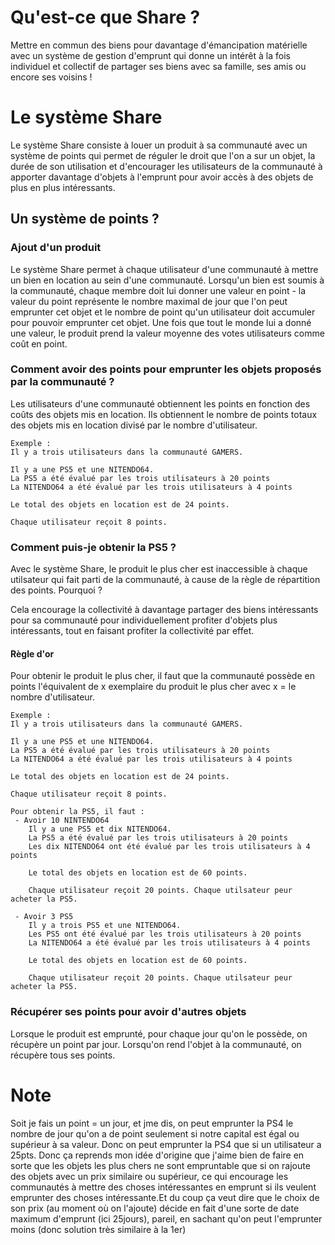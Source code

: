 # Qu'est-ce que Share ?

Mettre en commun des biens pour davantage d'émancipation matérielle avec
un système de gestion d'emprunt qui donne un intérêt à la fois individuel et collectif de
partager ses biens avec sa famille, ses amis ou encore ses voisins !

# Le système Share

Le système Share consiste à louer un produit à sa communauté avec un système de points
qui permet de réguler le droit que l'on a sur un objet, la durée de son utilisation et 
d'encourager les utilisateurs de la communauté à apporter davantage d'objets à l'emprunt
pour avoir accès à des objets de plus en plus intéressants.

## Un système de points ?

### Ajout d'un produit
Le système Share permet à chaque utilisateur d'une communauté à mettre un bien en location au sein
d'une communauté. Lorsqu'un bien est soumis à la communauté, chaque membre doit lui donner une 
valeur en point - la valeur du point représente le nombre maximal de jour que l'on peut emprunter
cet objet et le nombre de point qu'un utilisateur doit accumuler pour pouvoir emprunter cet objet. 
Une fois que tout le monde lui a donné une valeur, le produit prend la valeur moyenne des votes 
utilisateurs comme coût en point.

### Comment avoir des points pour emprunter les objets proposés par la communauté ?
Les utilisateurs d'une communauté obtiennent les points en fonction des coûts des 
objets mis en location. Ils obtiennent le nombre de points totaux des objets mis en location
divisé par le nombre d'utilisateur. 
```
Exemple :
Il y a trois utilisateurs dans la communauté GAMERS.

Il y a une PS5 et une NITENDO64. 
La PS5 a été évalué par les trois utilisateurs à 20 points
La NITENDO64 a été évalué par les trois utilisateurs à 4 points

Le total des objets en location est de 24 points.

Chaque utilisateur reçoit 8 points.
```

### Comment puis-je obtenir la PS5 ?

Avec le système Share, le produit 
le plus cher est inaccessible à chaque utilsateur qui fait parti de la communauté, 
à cause de la règle de répartition des points. Pourquoi ? 

Cela encourage la collectivité 
à davantage partager des biens intéressants pour sa communauté pour 
individuellement profiter d'objets plus intéressants, tout en faisant profiter la 
collectivité par effet.

#### Règle d'or
Pour obtenir le produit le plus cher, il faut que la communauté
possède en points l'équivalent de x exemplaire du produit le plus cher
avec x = le nombre d'utilisateur.

```
Exemple :
Il y a trois utilisateurs dans la communauté GAMERS.

Il y a une PS5 et une NITENDO64. 
La PS5 a été évalué par les trois utilisateurs à 20 points
La NITENDO64 a été évalué par les trois utilisateurs à 4 points

Le total des objets en location est de 24 points.

Chaque utilisateur reçoit 8 points.

Pour obtenir la PS5, il faut :
 - Avoir 10 NINTENDO64
    Il y a une PS5 et dix NITENDO64. 
    La PS5 a été évalué par les trois utilisateurs à 20 points
    Les dix NITENDO64 ont été évalué par les trois utilisateurs à 4 points

    Le total des objets en location est de 60 points.

    Chaque utilisateur reçoit 20 points. Chaque utilsateur peur acheter la PS5.
    
 - Avoir 3 PS5
    Il y a trois PS5 et une NITENDO64. 
    Les PS5 ont été évalué par les trois utilisateurs à 20 points
    La NITENDO64 a été évalué par les trois utilisateurs à 4 points

    Le total des objets en location est de 60 points.

    Chaque utilisateur reçoit 20 points. Chaque utilsateur peur acheter la PS5.
```

### Récupérer ses points pour avoir d'autres objets
Lorsque le produit est emprunté, pour chaque jour qu'on le 
possède, on récupère un point par jour.
Lorsqu'on rend l'objet à la communauté, on récupère tous ses points.

# Note
Soit je fais un point = un jour, et jme dis, on peut emprunter la PS4 le nombre de jour qu'on a de point seulement si notre capital est égal ou supérieur à sa valeur. Donc on peut emprunter la PS4 que si un utilisateur a 25pts. Donc ça reprends mon idée d'origine que j'aime bien de faire en sorte que les objets les plus chers ne sont empruntable que si on rajoute des objets avec un prix similaire ou supérieur, ce qui encourage les communautés à mettre des choses intéressantes en emprunt si ils veulent emprunter des choses intéressante.Et du coup ça veut dire que le choix de son prix (au moment où on l'ajoute) décide en fait d'une sorte de date maximum d'emprunt (ici 25jours), pareil, en sachant qu'on peut l'emprunter moins (donc solution très similaire à la 1er)
